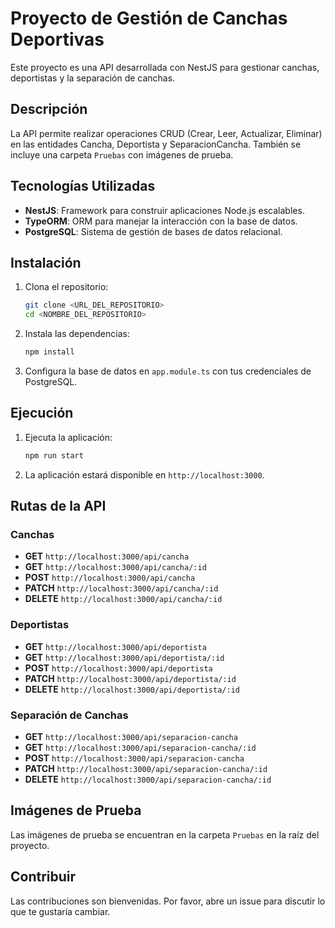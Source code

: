 # Proyecto de Gestión de Canchas Deportivas

Este proyecto es una API desarrollada con NestJS para gestionar canchas, deportistas y la separación de canchas.

## Descripción

La API permite realizar operaciones CRUD (Crear, Leer, Actualizar, Eliminar) en las entidades Cancha, Deportista y SeparacionCancha. También se incluye una carpeta `Pruebas` con imágenes de prueba.

## Tecnologías Utilizadas

- **NestJS**: Framework para construir aplicaciones Node.js escalables.
- **TypeORM**: ORM para manejar la interacción con la base de datos.
- **PostgreSQL**: Sistema de gestión de bases de datos relacional.

## Instalación

1. Clona el repositorio:
    ```bash
    git clone <URL_DEL_REPOSITORIO>
    cd <NOMBRE_DEL_REPOSITORIO>
    ```

2. Instala las dependencias:
    ```bash
    npm install
    ```

3. Configura la base de datos en `app.module.ts` con tus credenciales de PostgreSQL.

## Ejecución

1. Ejecuta la aplicación:
    ```bash
    npm run start
    ```

2. La aplicación estará disponible en `http://localhost:3000`.

## Rutas de la API

### Canchas

- **GET** `http://localhost:3000/api/cancha`
- **GET** `http://localhost:3000/api/cancha/:id`
- **POST** `http://localhost:3000/api/cancha`
- **PATCH** `http://localhost:3000/api/cancha/:id`
- **DELETE** `http://localhost:3000/api/cancha/:id`

### Deportistas

- **GET** `http://localhost:3000/api/deportista`
- **GET** `http://localhost:3000/api/deportista/:id`
- **POST** `http://localhost:3000/api/deportista`
- **PATCH** `http://localhost:3000/api/deportista/:id`
- **DELETE** `http://localhost:3000/api/deportista/:id`

### Separación de Canchas

- **GET** `http://localhost:3000/api/separacion-cancha`
- **GET** `http://localhost:3000/api/separacion-cancha/:id`
- **POST** `http://localhost:3000/api/separacion-cancha`
- **PATCH** `http://localhost:3000/api/separacion-cancha/:id`
- **DELETE** `http://localhost:3000/api/separacion-cancha/:id`

## Imágenes de Prueba

Las imágenes de prueba se encuentran en la carpeta `Pruebas` en la raíz del proyecto.

## Contribuir

Las contribuciones son bienvenidas. Por favor, abre un issue para discutir lo que te gustaría cambiar.


